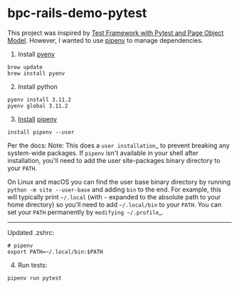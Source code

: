 # bpc-rails-demo-pytest

This project was inspired by [Test Framework with Pytest and Page Object Model](https://github.com/aifakhri/web-app-testing-framework-example). However, I wanted to use [pipenv](https://github.com/pypa/pipenv) to manage dependencies.



1. Install [pyenv](https://github.com/pyenv/pyenv)
```
brew update
brew install pyenv
```

2. Install python
```
pyenv install 3.11.2
pyenv global 3.11.2
```

3. [Install](https://pipenv.pypa.io/en/latest/installation/#installing-pipenv) [pipenv](https://github.com/pypa/pipenv)
```
install pipenv --user
```

Per the docs:
Note:
This does a `user installation`_ to prevent breaking any system-wide
packages. If `pipenv` isn't available in your shell after installation,
you'll need to add the user site-packages binary directory to your `PATH`.

On Linux and macOS you can find the user base binary directory by running
`python -m site --user-base` and adding `bin` to the end. For example,
this will typically print `~/.local` (with `~` expanded to the
absolute path to your home directory) so you'll need to add
`~/.local/bin` to your `PATH`. You can set your `PATH` permanently by
`modifying ~/.profile`_.

---

Updated .zshrc:
```
# pipenv
export PATH=~/.local/bin:$PATH
```

4. Run tests:
```
pipenv run pytest
```

